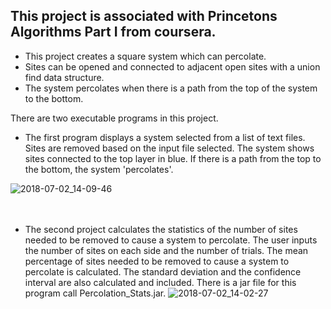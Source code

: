 ## This project is associated with Princetons Algorithms Part I from coursera.
- This project creates a square system which can percolate.
- Sites can be opened and connected to adjacent open sites with a union find data structure.
- The system percolates when there is a path from the top of the system to the bottom.


There are two executable programs in this project. 
  - The first program displays a system selected from a list of text files. Sites are removed based on the input file selected. The system shows sites connected to the top layer in blue. If there is a path from the top to the bottom, the system 'percolates'.
 
![2018-07-02_14-09-46](https://user-images.githubusercontent.com/24630618/42184411-a95b03b0-7e02-11e8-8f76-cd0c357f902d.gif)
  <br><br><br>
  - The second project calculates the statistics of the number of sites needed to be removed to cause a system to percolate. The user inputs the number of sites on each side and the number of trials. The mean percentage of sites needed to be removed to cause a system to percolate is calculated. The standard deviation and the confidence interval are also calculated and included. There is a jar file for this program call Percolation_Stats.jar.
![2018-07-02_14-02-27](https://user-images.githubusercontent.com/24630618/42184408-a516930a-7e02-11e8-8aa5-565613978cf2.gif)





